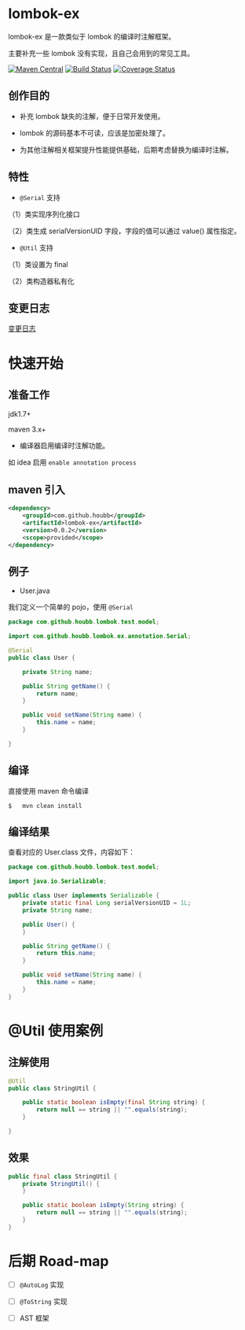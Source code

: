 # lombok-ex

lombok-ex 是一款类似于 lombok 的编译时注解框架。

主要补充一些 lombok 没有实现，且自己会用到的常见工具。

[![Maven Central](https://maven-badges.herokuapp.com/maven-central/com.github.houbb/lombok-ex/badge.svg)](http://mvnrepository.com/artifact/com.github.houbb/lombok-ex)
[![Build Status](https://www.travis-ci.org/houbb/lombok-ex.svg?branch=master)](https://www.travis-ci.org/houbb/lombok-ex)
[![Coverage Status](https://coveralls.io/repos/github/houbb/lombok-ex/badge.svg?branch=master)](https://coveralls.io/github/houbb/lombok-ex?branch=master)

## 创作目的

- 补充 lombok 缺失的注解，便于日常开发使用。

- lombok 的源码基本不可读，应该是加密处理了。

- 为其他注解相关框架提升性能提供基础，后期考虑替换为编译时注解。

## 特性

- `@Serial` 支持

（1）类实现序列化接口

（2）类生成 serialVersionUID 字段，字段的值可以通过 value() 属性指定。

- `@Util` 支持

（1）类设置为 final

（2）类构造器私有化

## 变更日志

[变更日志](CHANGE_LOG.md)

# 快速开始

## 准备工作

jdk1.7+

maven 3.x+

- 编译器启用编译时注解功能。

如  idea 启用 `enable annotation process`

## maven 引入

```xml
<dependency>
    <groupId>com.github.houbb</groupId>
    <artifactId>lombok-ex</artifactId>
    <version>0.0.2</version>
    <scope>provided</scope>
</dependency>
```

## 例子

- User.java

我们定义一个简单的 pojo，使用 `@Serial`

```java
package com.github.houbb.lombok.test.model;

import com.github.houbb.lombok.ex.annotation.Serial;

@Serial
public class User {

    private String name;

    public String getName() {
        return name;
    }

    public void setName(String name) {
        this.name = name;
    }

}
```

## 编译

直接使用 maven 命令编译

```
$   mvn clean install
```

## 编译结果

查看对应的 User.class 文件，内容如下：

```java
package com.github.houbb.lombok.test.model;

import java.io.Serializable;

public class User implements Serializable {
    private static final Long serialVersionUID = 1L;
    private String name;

    public User() {
    }

    public String getName() {
        return this.name;
    }

    public void setName(String name) {
        this.name = name;
    }
}
```

# @Util 使用案例

## 注解使用

```java
@Util
public class StringUtil {

    public static boolean isEmpty(final String string) {
        return null == string || "".equals(string);
    }

}
```

## 效果

```java
public final class StringUtil {
    private StringUtil() {
    }

    public static boolean isEmpty(String string) {
        return null == string || "".equals(string);
    }
}
```

# 后期 Road-map

- [ ] `@AutoLog` 实现

- [ ] `@ToString` 实现

- [ ] AST 框架